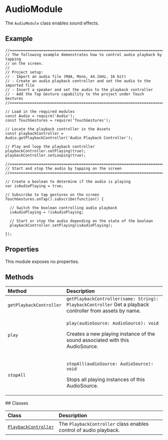# AudioModule

The `AudioModule` class enables sound effects.

## Example

```text
//==============================================================================
// The following example demonstrates how to control audio playback by tapping
// on the screen.
//
// Project setup:
// - Import an audio file (M4A, Mono, 44.1kHz, 16 bit)
// - Create an audio playback controller and set the audio to the imported file
// - Insert a speaker and set the audio to the playback controller
// - Add the Tap Gesture capability to the project under Touch Gestures
//==============================================================================

// Load in the required modules
const Audio = require('Audio');
const TouchGestures = require('TouchGestures');

// Locate the playback controller in the Assets
const playbackController =
Audio.getPlaybackController('Audio Playback Controller');

// Play and loop the playback controller
playbackController.setPlaying(true);
playbackController.setLooping(true);

//==============================================================================
// Start and stop the audio by tapping on the screen
//==============================================================================

// Create a boolean to determine if the audio is playing
var isAudioPlaying = true;

// Subscribe to tap gestures on the screen
TouchGestures.onTap().subscribe(function() {

  // Switch the boolean controlling audio playback
  isAudioPlaying = !isAudioPlaying;

  // Start or stop the audio depending on the state of the boolean
  playbackController.setPlaying(isAudioPlaying);

});
```

## Properties

This module exposes no properties.

## Methods

<table>
  <thead>
    <tr>
      <th style="text-align:left">Method</th>
      <th style="text-align:left">Description</th>
    </tr>
  </thead>
  <tbody>
    <tr>
      <td style="text-align:left"><code>getPlaybackController</code>
      </td>
      <td style="text-align:left"><code>getPlaybackController(name: String): PlaybackController</code> Get
        a playback controller from assets by name.</td>
    </tr>
    <tr>
      <td style="text-align:left"><code>play</code>
      </td>
      <td style="text-align:left">
        <p><code>play(audioSource: AudioSource): void</code>
        </p>
        <p>Creates a new playing instance of the sound associated with this AudioSource.</p>
      </td>
    </tr>
    <tr>
      <td style="text-align:left"><code>stopAll</code>
      </td>
      <td style="text-align:left">
        <p><code>stopAll(audioSource: AudioSource): void</code>
        </p>
        <p>Stops all playing instances of this AudioSource.</p>
      </td>
    </tr>
  </tbody>
</table>## Classes

| Class | Description |
| :--- | :--- |
| [`PlaybackController`](https://sparkar.facebook.com/docs/ar-studio/reference/classes/audiomodule.playbackcontroller) | The `PlaybackController` class enables control of audio playback. |

